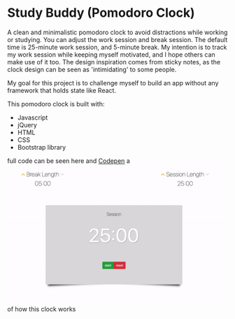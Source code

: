 # Study Buddy (Pomodoro Clock)

A clean and minimalistic pomodoro clock to avoid distractions while working or studying.
You can adjust the work session and break session. The default time is 25-minute work session, and 5-minute break. 
My intention is to track my work session while keeping myself motivated, and I hope others can make use of it too.
The design inspiration comes from sticky notes, as the clock design can be seen as 'intimidating' to some people. 

My goal for this project is to challenge myself to build an app without any framework that holds state like React.

This pomodoro clock is built with:
* Javascript
* jQuery
* HTML
* CSS
* Bootstrap library

full code can be seen here and [Codepen](https://codepen.io/opalkm/pen/ExgeGav)
a ![snapshot](https://github.com/opalkmm/pomodoro-clock/blob/main/pomodoro-clock.gif) of how this clock works
